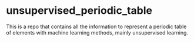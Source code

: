 # unsupervised_periodic_table
This is a repo that contains all the information to represent a periodic table of elements with machine learning methods, mainly unsupervised learning. 
